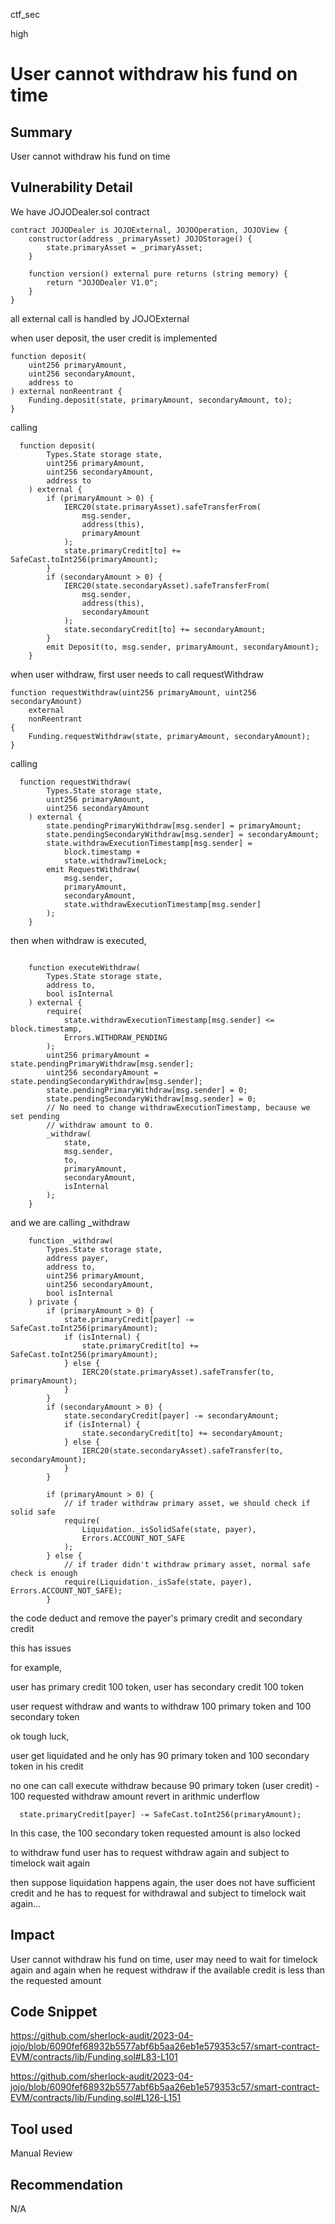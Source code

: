 ctf_sec

high

# User cannot withdraw his fund on time

## Summary

User cannot withdraw his fund on time

## Vulnerability Detail

We have JOJODealer.sol contract

```solidity
contract JOJODealer is JOJOExternal, JOJOOperation, JOJOView {
    constructor(address _primaryAsset) JOJOStorage() {
        state.primaryAsset = _primaryAsset;
    }

    function version() external pure returns (string memory) {
        return "JOJODealer V1.0";
    }
}
```

all external call is handled by JOJOExternal

when user deposit, the user credit is implemented

```solidity
function deposit(
	uint256 primaryAmount,
	uint256 secondaryAmount,
	address to
) external nonReentrant {
	Funding.deposit(state, primaryAmount, secondaryAmount, to);
}
```

calling

```solidity
  function deposit(
        Types.State storage state,
        uint256 primaryAmount,
        uint256 secondaryAmount,
        address to
    ) external {
        if (primaryAmount > 0) {
            IERC20(state.primaryAsset).safeTransferFrom(
                msg.sender,
                address(this),
                primaryAmount
            );
            state.primaryCredit[to] += SafeCast.toInt256(primaryAmount);
        }
        if (secondaryAmount > 0) {
            IERC20(state.secondaryAsset).safeTransferFrom(
                msg.sender,
                address(this),
                secondaryAmount
            );
            state.secondaryCredit[to] += secondaryAmount;
        }
        emit Deposit(to, msg.sender, primaryAmount, secondaryAmount);
    }
```

when user withdraw, first user needs to call requestWithdraw

```solidity
function requestWithdraw(uint256 primaryAmount, uint256 secondaryAmount)
	external
	nonReentrant
{
	Funding.requestWithdraw(state, primaryAmount, secondaryAmount);
}
```

calling

```solidity
  function requestWithdraw(
        Types.State storage state,
        uint256 primaryAmount,
        uint256 secondaryAmount
    ) external {
        state.pendingPrimaryWithdraw[msg.sender] = primaryAmount;
        state.pendingSecondaryWithdraw[msg.sender] = secondaryAmount;
        state.withdrawExecutionTimestamp[msg.sender] =
            block.timestamp +
            state.withdrawTimeLock;
        emit RequestWithdraw(
            msg.sender,
            primaryAmount,
            secondaryAmount,
            state.withdrawExecutionTimestamp[msg.sender]
        );
    }
```

then when withdraw is executed, 

```solidity

    function executeWithdraw(
        Types.State storage state,
        address to,
        bool isInternal
    ) external {
        require(
            state.withdrawExecutionTimestamp[msg.sender] <= block.timestamp,
            Errors.WITHDRAW_PENDING
        );
        uint256 primaryAmount = state.pendingPrimaryWithdraw[msg.sender];
        uint256 secondaryAmount = state.pendingSecondaryWithdraw[msg.sender];
        state.pendingPrimaryWithdraw[msg.sender] = 0;
        state.pendingSecondaryWithdraw[msg.sender] = 0;
        // No need to change withdrawExecutionTimestamp, because we set pending
        // withdraw amount to 0.
        _withdraw(
            state,
            msg.sender,
            to,
            primaryAmount,
            secondaryAmount,
            isInternal
        );
    }
```

and we are calling _withdraw

```solidity
    function _withdraw(
        Types.State storage state,
        address payer,
        address to,
        uint256 primaryAmount,
        uint256 secondaryAmount,
        bool isInternal
    ) private {
        if (primaryAmount > 0) {
            state.primaryCredit[payer] -= SafeCast.toInt256(primaryAmount);
            if (isInternal) {
                state.primaryCredit[to] += SafeCast.toInt256(primaryAmount);
            } else {
                IERC20(state.primaryAsset).safeTransfer(to, primaryAmount);
            }
        }
        if (secondaryAmount > 0) {
            state.secondaryCredit[payer] -= secondaryAmount;
            if (isInternal) {
                state.secondaryCredit[to] += secondaryAmount;
            } else {
                IERC20(state.secondaryAsset).safeTransfer(to, secondaryAmount);
            }
        }

        if (primaryAmount > 0) {
            // if trader withdraw primary asset, we should check if solid safe
            require(
                Liquidation._isSolidSafe(state, payer),
                Errors.ACCOUNT_NOT_SAFE
            );
        } else {
            // if trader didn't withdraw primary asset, normal safe check is enough
            require(Liquidation._isSafe(state, payer), Errors.ACCOUNT_NOT_SAFE);
        }

```

the code deduct and remove the payer's primary credit and secondary credit

this has issues

for example,

user has primary credit 100 token, user has secondary credit 100 token

user request withdraw and wants to withdraw 100 primary token and 100 secondary token

ok tough luck,

user get liquidated and he only has 90 primary token and 100 secondary token in his credit

no one can call execute withdraw because 90 primary token (user credit) - 100 requested withdraw amount revert in arithmic underflow

```solidity
  state.primaryCredit[payer] -= SafeCast.toInt256(primaryAmount);
```

In this case, the 100 secondary token requested amount is also locked

to withdraw fund user has to request withdraw again and subject to timelock wait again

then suppose liquidation happens again, the user does not have sufficient credit and he has to request for withdrawal and subject to timelock wait again...

## Impact

User cannot withdraw his fund on time, user may need to wait for timelock again and again when he request withdraw if the available credit is less than the requested amount

## Code Snippet

https://github.com/sherlock-audit/2023-04-jojo/blob/6090fef68932b5577abf6b5aa26eb1e579353c57/smart-contract-EVM/contracts/lib/Funding.sol#L83-L101

https://github.com/sherlock-audit/2023-04-jojo/blob/6090fef68932b5577abf6b5aa26eb1e579353c57/smart-contract-EVM/contracts/lib/Funding.sol#L126-L151

## Tool used

Manual Review

## Recommendation

N/A

